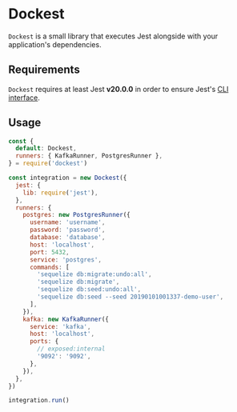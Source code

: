 # Dockest

`Dockest` is a small library that executes Jest alongside with your application's dependencies.

## Requirements

`Dockest` requires at least Jest **v20.0.0** in order to ensure Jest's [CLI interface](https://github.com/facebook/jest/blob/master/packages/jest-cli/src/cli/index.js#L62).

## Usage

```javascript
const {
  default: Dockest,
  runners: { KafkaRunner, PostgresRunner },
} = require('dockest')

const integration = new Dockest({
  jest: {
    lib: require('jest'),
  },
  runners: {
    postgres: new PostgresRunner({
      username: 'username',
      password: 'password',
      database: 'database',
      host: 'localhost',
      port: 5432,
      service: 'postgres',
      commands: [
        'sequelize db:migrate:undo:all',
        'sequelize db:migrate',
        'sequelize db:seed:undo:all',
        'sequelize db:seed --seed 20190101001337-demo-user',
      ],
    }),
    kafka: new KafkaRunner({
      service: 'kafka',
      host: 'localhost',
      ports: {
        // exposed:internal
        '9092': '9092',
      },
    }),
  },
})

integration.run()
```
